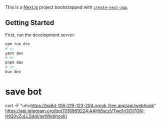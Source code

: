 This is a [Next.js](https://nextjs.org/) project bootstrapped with [`create-next-app`](https://github.com/vercel/next.js/tree/canary/packages/create-next-app).

## Getting Started

First, run the development server:

```bash
npm run dev
# or
yarn dev
# or
pnpm dev
# or
bun dev
```
# save bot
curl -F "url=https://ba8d-106-219-123-204.ngrok-free.app/api/webhook" https://api.telegram.org/bot7018969224:AAHt8sczVTwo1rOiDi7GN-HtQ0vZuLLSdqI/setWebhook\


